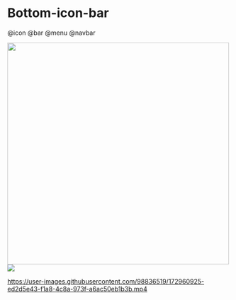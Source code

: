 # Bottom-icon-bar
@icon @bar @menu @navbar


<img src = "https://user-images.githubusercontent.com/98836519/172958066-b2b6abb2-10cd-4236-894d-c2f3b3335435.jpg" width = "500" >

<img src = "https://user-images.githubusercontent.com/98836519/172960559-c8c76823-a5cf-40f0-bf9f-890c90880f45.gif" >

https://user-images.githubusercontent.com/98836519/172960925-ed2d5e43-f1a8-4c8a-973f-a6ac50eb1b3b.mp4


